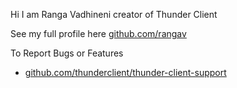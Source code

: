 Hi I am Ranga Vadhineni creator of Thunder Client

See my full profile here [github.com/rangav](https://github.com/rangav)


To Report Bugs or Features
- [github.com/thunderclient/thunder-client-support](https://github.com/thunderclient/thunder-client-support)
